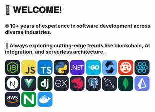 # 👋 𝐖𝐄𝐋𝐂𝐎𝐌𝐄!


### 🔥 10+ years of experience in software development across diverse industries.
### 🌱 Always exploring cutting-edge trends like blockchain, AI integration, and serverless architecture.



<img src="./icons/NodeJS-Dark.svg" width="48"> 
<img src="./icons/JavaScript.svg" width="48"> 
<img src="./icons/TypeScript.svg" width="48">    
<img src="./icons/Python-Dark.svg" width="48">
<img src="./icons/DotNet.svg" width="48">
<img src="./icons/GoLang.svg" width="48">
<img src="./icons/Solidity.svg" width="48">
<img src="./icons/Rust.svg" width="48">
<img src="./icons/React-Dark.svg" width="48">
<img src="./icons/NextJS-Dark.svg" width="48">
<img src="./icons/VueJS-Dark.svg" width="48">
<img src="./icons/Django.svg" width="48">
<img src="./icons/ExpressJS-Dark.svg" width="48">
<img src="./icons/NestJS-Dark.svg" width="48">
<img src="./icons/PostgreSQL-Dark.svg" width="48">
<img src="./icons/MySQL-Dark.svg" width="48">
<img src="./icons/MongoDB.svg" width="48">
<img src="./icons/Prisma.svg" width="48">
<img src="./icons/AWS-Dark.svg" width="48">
<img src="./icons/Nginx.svg" width="48">
<img src="./icons/Docker.svg" width="48">


